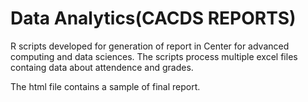 # Data Analytics(CACDS REPORTS)
R scripts developed for generation of report in Center for advanced computing and data sciences.
The scripts process multiple excel files containg data about attendence and grades.

The html file contains a sample of final report.
